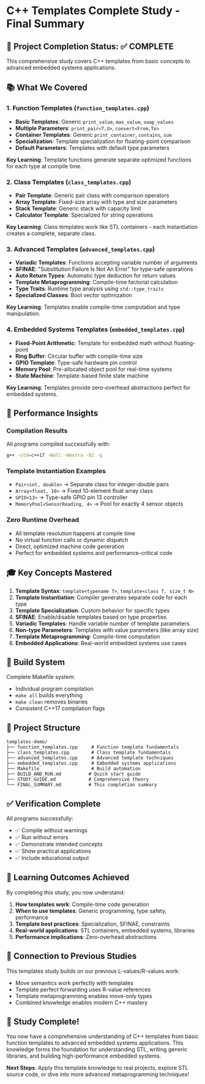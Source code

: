 # C++ Templates Complete Study - Final Summary

## 🎯 Project Completion Status: ✅ COMPLETE

This comprehensive study covers C++ templates from basic concepts to advanced embedded systems applications.

## 📚 What We Covered

### 1. Function Templates (`function_templates.cpp`)
- **Basic Templates**: Generic `print_value`, `max_value`, `swap_values`
- **Multiple Parameters**: `print_pair<T,U>`, `convert<From,To>`
- **Container Templates**: Generic `print_container`, `contains`, `sum`
- **Specialization**: Template specialization for floating-point comparison
- **Default Parameters**: Templates with default type parameters

**Key Learning**: Template functions generate separate optimized functions for each type at compile time.

### 2. Class Templates (`class_templates.cpp`)
- **Pair Template**: Generic pair class with comparison operators
- **Array Template**: Fixed-size array with type and size parameters
- **Stack Template**: Generic stack with capacity limit
- **Calculator Template**: Specialized for string operations

**Key Learning**: Class templates work like STL containers - each instantiation creates a complete, separate class.

### 3. Advanced Templates (`advanced_templates.cpp`)
- **Variadic Templates**: Functions accepting variable number of arguments
- **SFINAE**: "Substitution Failure Is Not An Error" for type-safe operations
- **Auto Return Types**: Automatic type deduction for return values
- **Template Metaprogramming**: Compile-time factorial calculation
- **Type Traits**: Runtime type analysis using `std::type_traits`
- **Specialized Classes**: Bool vector optimization

**Key Learning**: Templates enable compile-time computation and type manipulation.

### 4. Embedded Systems Templates (`embedded_templates.cpp`)
- **Fixed-Point Arithmetic**: Template for embedded math without floating-point
- **Ring Buffer**: Circular buffer with compile-time size
- **GPIO Template**: Type-safe hardware pin control
- **Memory Pool**: Pre-allocated object pool for real-time systems
- **State Machine**: Template-based finite state machine

**Key Learning**: Templates provide zero-overhead abstractions perfect for embedded systems.

## 🚀 Performance Insights

### Compilation Results
All programs compiled successfully with:
```bash
g++ -std=c++17 -Wall -Wextra -O2 -g
```

### Template Instantiation Examples
- `Pair<int, double>` → Separate class for integer-double pairs
- `Array<float, 10>` → Fixed 10-element float array class
- `GPIO<13>` → Type-safe GPIO pin 13 controller
- `MemoryPool<SensorReading, 4>` → Pool for exactly 4 sensor objects

### Zero Runtime Overhead
- All template resolution happens at compile time
- No virtual function calls or dynamic dispatch
- Direct, optimized machine code generation
- Perfect for embedded systems and performance-critical code

## 🎓 Key Concepts Mastered

1. **Template Syntax**: `template<typename T>`, `template<class T, size_t N>`
2. **Template Instantiation**: Compiler generates separate code for each type
3. **Template Specialization**: Custom behavior for specific types
4. **SFINAE**: Enable/disable templates based on type properties
5. **Variadic Templates**: Handle variable number of template parameters
6. **Non-type Parameters**: Templates with value parameters (like array size)
7. **Template Metaprogramming**: Compile-time computation
8. **Embedded Applications**: Real-world embedded systems use cases

## 🔧 Build System

Complete Makefile system:
- Individual program compilation
- `make all` builds everything
- `make clean` removes binaries
- Consistent C++17 compilation flags

## 📁 Project Structure

```
templates-demo/
├── function_templates.cpp     # Function template fundamentals
├── class_templates.cpp        # Class template fundamentals  
├── advanced_templates.cpp     # Advanced template techniques
├── embedded_templates.cpp     # Embedded systems applications
├── Makefile                   # Build automation
├── BUILD_AND_RUN.md          # Quick start guide
├── STUDY_GUIDE.md            # Comprehensive theory
└── FINAL_SUMMARY.md          # This completion summary
```

## ✅ Verification Complete

All programs successfully:
- ✅ Compile without warnings
- ✅ Run without errors
- ✅ Demonstrate intended concepts
- ✅ Show practical applications
- ✅ Include educational output

## 🎯 Learning Outcomes Achieved

By completing this study, you now understand:

1. **How templates work**: Compile-time code generation
2. **When to use templates**: Generic programming, type safety, performance
3. **Template best practices**: Specialization, SFINAE, constraints
4. **Real-world applications**: STL containers, embedded systems, libraries
5. **Performance implications**: Zero-overhead abstractions

## 🔄 Connection to Previous Studies

This templates study builds on our previous L-values/R-values work:
- Move semantics work perfectly with templates
- Template perfect forwarding uses R-value references
- Template metaprogramming enables move-only types
- Combined knowledge enables modern C++ mastery

## 🎉 Study Complete!

You now have a comprehensive understanding of C++ templates from basic function templates to advanced embedded systems applications. This knowledge forms the foundation for understanding STL, writing generic libraries, and building high-performance embedded systems.

**Next Steps**: Apply this template knowledge to real projects, explore STL source code, or dive into more advanced metaprogramming techniques!
